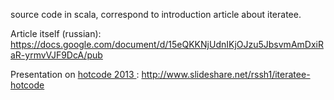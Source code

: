   
  source code in scala, correspond to introduction article about iteratee.

  Article itself (russian): https://docs.google.com/document/d/15eQKKNjUdnIKjOJzu5JbsvmAmDxiRaR-yrmvVJF9DcA/pub

  Presentation on <a href="http://www.hotcode.org"> hotcode 2013 </a> :  http://www.slideshare.net/rssh1/iteratee-hotcode
